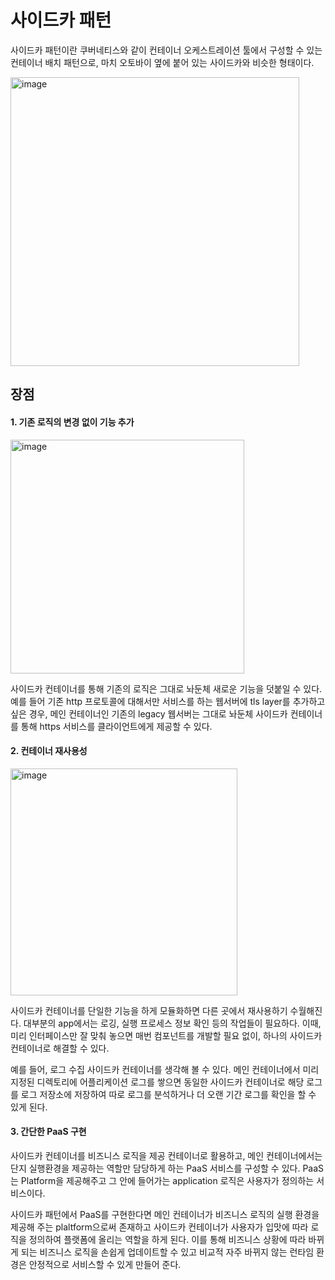 # 사이드카 패턴

사이드카 패턴이란 쿠버네티스와 같이 컨테이너 오케스트레이션 툴에서 구성할 수 있는 컨테이너 배치 패턴으로, 마치 오토바이 옆에 붙어 있는 사이드카와 비슷한 형태이다. 

<img width="462" alt="image" src="https://github.com/rlaisqls/TIL/assets/81006587/c92ac5bc-e0f3-40dd-9795-59119a801dc4">

## 장점

#### 1. 기존 로직의 변경 없이 기능 추가

<img width="374" alt="image" src="https://github.com/rlaisqls/TIL/assets/81006587/09979e24-c85d-425b-8506-ffe8cfeb57cf">

사이드카 컨테이너를 통해 기존의 로직은 그대로 놔둔체 새로운 기능을 덧붙일 수 있다. 예를 들어 기존 http 프로토콜에 대해서만 서비스를 하는 웹서버에 tls layer를 추가하고 싶은 경우, 메인 컨테이너인 기존의 legacy 웹서버는 그대로 놔둔체 사이드카 컨테이너를 통해 https 서비스를 클라이언트에게 제공할 수 있다.

#### 2. 컨테이너 재사용성

<img width="363" alt="image" src="https://github.com/rlaisqls/TIL/assets/81006587/ece6b698-36d3-48aa-b62f-da3ad7c1db2e">

사이드카 컨테이너를 단일한 기능을 하게 모듈화하면 다른 곳에서 재사용하기 수월해진다. 대부분의 app에서는 로깅, 실행 프로세스 정보 확인 등의 작업들이 필요하다. 이때, 미리 인터페이스만 잘 맞춰 놓으면 매번 컴포넌트를 개발할 필요 없이, 하나의 사이드카 컨테이너로 해결할 수 있다.

예를 들어, 로그 수집 사이드카 컨테이너를 생각해 볼 수 있다. 메인 컨테이너에서 미리 지정된 디렉토리에 어플리케이션 로그를 쌓으면 동일한 사이드카 컨테이너로 해당 로그를 로그 저장소에 저장하여 따로 로그를 분석하거나 더 오랜 기간 로그를 확인을 할 수 있게 된다.

#### 3. 간단한 PaaS 구현

사이드카 컨테이너를 비즈니스 로직을 제공 컨테이너로 활용하고, 메인 컨테이너에서는 단지 실행환경을 제공하는 역할만 담당하게 하는 PaaS 서비스를 구성할 수 있다. PaaS는 Platform을 제공해주고 그 안에 들어가는 application 로직은 사용자가 정의하는 서비스이다.

사이드카 패턴에서 PaaS를 구현한다면 메인 컨테이너가 비즈니스 로직의 실행 환경을 제공해 주는 plaltform으로써 존재하고 사이드카 컨테이너가 사용자가 입맛에 따라 로직을 정의하여 플랫폼에 올리는 역할을 하게 된다. 이를 통해 비즈니스 상황에 따라 바뀌게 되는 비즈니스 로직을 손쉽게 업데이트할 수 있고 비교적 자주 바뀌지 않는 런타임 환경은 안정적으로 서비스할 수 있게 만들어 준다.